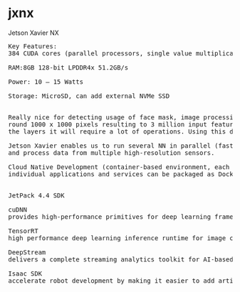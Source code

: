 # jxnx
Jetson Xavier NX
<pre>
Key Features:
384 CUDA cores (parallel processors, single value multiplication per GPU clock), 48 Tensor cores(specialised for matrix operations, less precision, matrix multiplication per GPU clock), 2 Deep Learning Accelerators.

RAM:8GB 128-bit LPDDR4x	51.2GB/s

Power: 10 – 15 Watts

Storage: MicroSD, can add external NVMe SSD


Really nice for detecting usage of face mask, image processing -> taking images as input. Average RGB image provides a
round 1000 x 1000 pixels resulting to 3 million input features (just for the first layer of CNN), considering all 
the layers it will require a lot of operations. Using this device, capable of doing up to 21 TOPs, CNN would be faster and more efficient.

Jetson Xavier enables us to run several NN in parallel (faster processing can run different models at the same time), 
and process data from multiple high-resolution sensors.

Cloud Native Development (container-based environment, each part of the app is packaged in its own container), 
individual applications and services can be packaged as Docker containers and individually distributed and updated via the cloud.


JetPack 4.4 SDK 

cuDNN
provides high-performance primitives for deep learning frameworks. It provides highly tuned implementations for standard routines such as forward and backward convolution, pooling, normalization, and activation layers.

TensorRT
high performance deep learning inference runtime for image classification, segmentation, and object detection neural networks. It includes a deep learning inference optimizer and runtime that delivers low latency and high-throughput for deep learning inference applications.	

DeepStream
delivers a complete streaming analytics toolkit for AI-based multi-sensor processing, video and image understanding.

Isaac SDK
accelerate robot development by making it easier to add artificial intelligence (AI) for perception and navigation into robots.
<pre>
